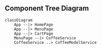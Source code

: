 
## Component Tree Diagram
```mermaid
classDiagram
    App --|> HomePage
    App --|> MenuPage
    App --|> CartPage
    MenuPage --|> CoffeeService
    CoffeeService ..> CoffeeModelService
```
